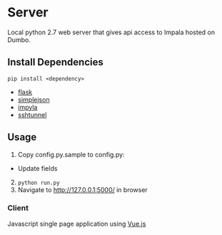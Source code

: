 # Server
Local python 2.7 web server that gives api access to Impala hosted on Dumbo.

## Install Dependencies
`pip install <dependency>`

* [flask](http://flask.pocoo.org/)
* [simplejson](https://simplejson.readthedocs.io/en/latest/)
* [impyla](https://github.com/cloudera/impyla)
* [sshtunnel](https://github.com/pahaz/sshtunnel)

## Usage
1. Copy config.py.sample to config.py:
  * Update fields
2. `python run.py`
3. Navigate to http://127.0.0.1:5000/ in browser


### Client
Javascript single page application using [Vue.js](http://vuejs.org/)